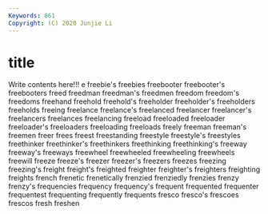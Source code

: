 ```yaml
---
Keywords: 861
Copyright: (C) 2020 Junjie Li
---
```


# title

Write contents here!!!
e
freebie's 
freebies 
freebooter 
freebooter's 
freebooters 
freed 
freedman 
freedman's 
freedmen 
freedom
freedom's 
freedoms 
freehand 
freehold 
freehold's 
freeholder 
freeholder's 
freeholders 
freeholds 
freeing
freelance 
freelance's 
freelanced 
freelancer 
freelancer's 
freelancers 
freelances 
freelancing 
freeload 
freeloaded
freeloader 
freeloader's 
freeloaders 
freeloading 
freeloads 
freely 
freeman 
freeman's 
freemen 
freer
frees 
freest 
freestanding 
freestyle 
freestyle's 
freestyles 
freethinker 
freethinker's 
freethinkers 
freethinking
freethinking's 
freeway 
freeway's 
freeways 
freewheel 
freewheeled 
freewheeling 
freewheels 
freewill 
freeze
freeze's 
freezer 
freezer's 
freezers 
freezes 
freezing 
freezing's 
freight 
freight's 
freighted
freighter 
freighter's 
freighters 
freighting 
freights 
french 
frenetic 
frenetically 
frenzied 
frenziedly
frenzies 
frenzy 
frenzy's 
frequencies 
frequency 
frequency's 
frequent 
frequented 
frequenter 
frequentest
frequenting 
frequently 
frequents 
fresco 
fresco's 
frescoes 
frescos 
fresh 
freshen 
